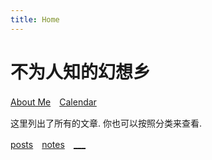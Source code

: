 ```yaml
---
title: Home
---
```


# 不为人知的幻想乡　

[About Me](/about/)　[Calendar](https://calendar.google.com/calendar/embed?src=lc7fps2n94d2obgivbnsm76hj8%40group.calendar.google.com&ctz=Asia%2FShanghai)

这里列出了所有的文章. 你也可以按照分类来查看.

[posts](/post/)　[notes](/note/)　[___](/private/)

